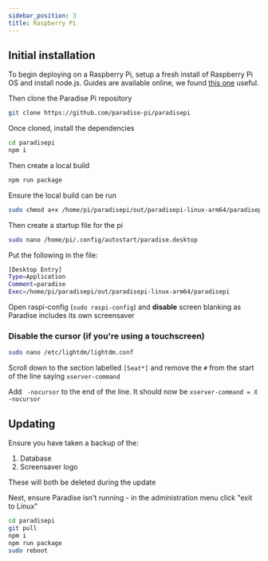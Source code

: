 ```yaml
---
sidebar_position: 3
title: Raspberry Pi
---
```


## Initial installation

To begin deploying on a Raspberry Pi, setup a fresh install of Raspberry Pi OS and install node.js. Guides are available online, we found [this one](https://www.makersupplies.sg/blogs/tutorials/how-to-install-node-js-and-npm-on-the-raspberry-pi) useful.

Then clone the Paradise Pi repository

```bash
git clone https://github.com/paradise-pi/paradisepi
```

Once cloned, install the dependencies 

```bash
cd paradisepi
npm i
```

Then create a local build

```bash
npm run package
```

Ensure the local build can be run

```bash
sudo chmod a+x /home/pi/paradisepi/out/paradisepi-linux-arm64/paradisepi
```

Then create a startup file for the pi 

```bash
sudo nano /home/pi/.config/autostart/paradise.desktop
```

Put the following in the file:

```bash
[Desktop Entry]
Type=Application
Comment=paradise
Exec=/home/pi/paradisepi/out/paradisepi-linux-arm64/paradisepi
```

Open raspi-config (`sudo raspi-config`) and **disable** screen blanking as Paradise includes its own screensaver

### Disable the cursor (if you're using a touchscreen)

```bash
sudo nano /etc/lightdm/lightdm.conf
```

Scroll down to the section labelled `[Seat*]` and remove the `#` from the start of the line saying `xserver-command`

Add ` -nocursor` to the end of the line. It should now be `xserver-command = X -nocursor`

## Updating

Ensure you have taken a backup of the:

1. Database
1. Screensaver logo

These will both be deleted during the update

Next, ensure Paradise isn't running - in the administration menu click "exit to Linux" 

```bash
cd paradisepi
git pull
npm i
npm run package
sudo reboot
```